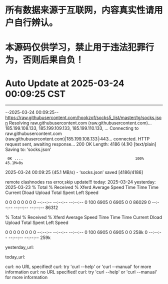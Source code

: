 # 所有数据来源于互联网，内容真实性请用户自行辨认。

# 本源码仅供学习，禁止用于违法犯罪行为，否则后果自负！

# Auto Update  at 2025-03-24 00:09:25 CST
------------------------------------------------
--2025-03-24 00:09:25--  https://raw.githubusercontent.com/hookzof/socks5_list/master/tg/socks.json
Resolving raw.githubusercontent.com (raw.githubusercontent.com)... 185.199.108.133, 185.199.109.133, 185.199.110.133, ...
Connecting to raw.githubusercontent.com (raw.githubusercontent.com)|185.199.108.133|:443... connected.
HTTP request sent, awaiting response... 200 OK
Length: 4186 (4.1K) [text/plain]
Saving to: ‘socks.json’

     0K ....                                                  100% 45.1M=0s

2025-03-24 00:09:25 (45.1 MB/s) - ‘socks.json’ saved [4186/4186]

remote clashnodes rss error,skip update!!!
today: 2025-03-24
yesterday: 2025-03-23
  % Total    % Received % Xferd  Average Speed   Time    Time     Time  Current
                                 Dload  Upload   Total   Spent    Left  Speed
  0     0    0     0    0     0      0      0 --:--:-- --:--:-- --:--:--     0100  6905    0  6905    0     0  86029      0 --:--:-- --:--:-- --:--:-- 86312

  % Total    % Received % Xferd  Average Speed   Time    Time     Time  Current
                                 Dload  Upload   Total   Spent    Left  Speed
  0     0    0     0    0     0      0      0 --:--:-- --:--:-- --:--:--     0100  6905    0  6905    0     0   258k      0 --:--:-- --:--:-- --:--:--  259k

yesterday_url:

today_url:

curl: no URL specified!
curl: try 'curl --help' or 'curl --manual' for more information
curl: no URL specified!
curl: try 'curl --help' or 'curl --manual' for more information
